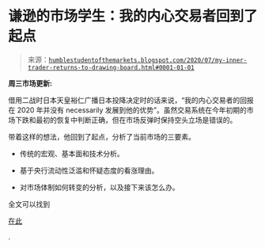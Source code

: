<!--yml

分类：未分类

日期：2024-05-18 02:14:43

-->

# 谦逊的市场学生：我的内心交易者回到了起点

> 来源：[`humblestudentofthemarkets.blogspot.com/2020/07/my-inner-trader-returns-to-drawing-board.html#0001-01-01`](https://humblestudentofthemarkets.blogspot.com/2020/07/my-inner-trader-returns-to-drawing-board.html#0001-01-01)

**周三市场更新:**

借用二战时日本天皇裕仁广播日本投降决定时的话来说，“我的内心交易者的回报在 2020 年并没有 necessarily 发展到他的优势”。虽然交易系统在今年初期的市场下跌和最初的恢复中判断正确，但在市场反弹时保持空头立场是错误的。

带着这样的想法，他回到了起点，分析了当前市场的三要素。

+   传统的宏观、基本面和技术分析。

+   基于央行流动性泛滥和怀疑态度的看涨理由。

+   对市场体制如何转变的分析，以及接下来该怎么办。

全文可以找到

[在此](https://humblestudentofthemarkets.com/2020/07/08/my-inner-trader-returns-to-the-drawing-board/)

.
